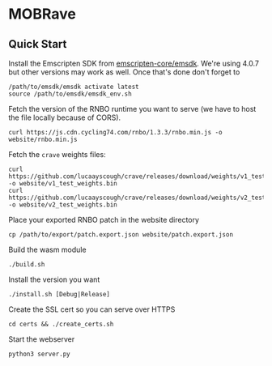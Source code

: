 # MOBRave

## Quick Start

Install the Emscripten SDK from
[emscripten-core/emsdk](https://github.com/emscripten-core/emsdk). We're using
4.0.7 but other versions may work as well. Once that's done don't forget to
```
/path/to/emsdk/emsdk activate latest
source /path/to/emsdk/emsdk_env.sh
```

Fetch the version of the RNBO runtime you want to serve (we have to host the
file locally because of CORS).
```
curl https://js.cdn.cycling74.com/rnbo/1.3.3/rnbo.min.js -o website/rnbo.min.js
```

Fetch the `crave` weights files:
```
curl https://github.com/lucaayscough/crave/releases/download/weights/v1_test_weights.bin -o website/v1_test_weights.bin
curl https://github.com/lucaayscough/crave/releases/download/weights/v2_test_weights.bin -o website/v2_test_weights.bin
```

Place your exported RNBO patch in the website directory
```
cp /path/to/export/patch.export.json website/patch.export.json
```

Build the wasm module
```
./build.sh
```

Install the version you want
```
./install.sh [Debug|Release]
```

Create the SSL cert so you can serve over HTTPS
```
cd certs && ./create_certs.sh
```

Start the webserver
```
python3 server.py
```
